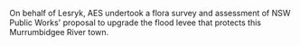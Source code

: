  On behalf of Lesryk, AES undertook a flora survey and assessment of NSW Public Works' proposal to upgrade the flood levee that protects this Murrumbidgee River town.  

